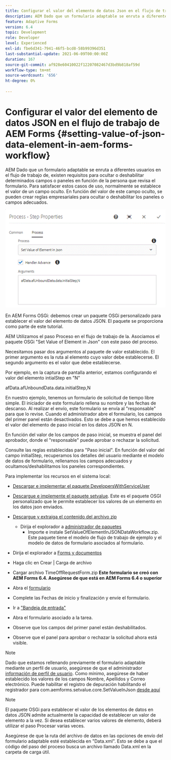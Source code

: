 ```yaml
---
title: Configurar el valor del elemento de datos Json en el flujo de trabajo de AEM Forms
description: AEM Dado que un formulario adaptable se enruta a diferentes usuarios en el flujo de trabajo de, existen requisitos para ocultar o deshabilitar determinados campos o paneles en función de la persona que revisa el formulario. Para satisfacer estos casos de uso, normalmente se establece el valor de un campo oculto. En función del valor de este campo oculto, se pueden crear reglas empresariales para ocultar o deshabilitar los paneles o campos adecuados.
feature: Adaptive Forms
version: 6.4
topic: Development
role: Developer
level: Experienced
exl-id: fbe6d341-7941-46f5-bcd8-58b99396d351
last-substantial-update: 2021-06-09T00:00:00Z
duration: 167
source-git-commit: af928e60410022f12207082467d3bd9b818af59d
workflow-type: tm+mt
source-wordcount: '656'
ht-degree: 0%

---
```


# Configurar el valor del elemento de datos JSON en el flujo de trabajo de AEM Forms {#setting-value-of-json-data-element-in-aem-forms-workflow}

AEM Dado que un formulario adaptable se enruta a diferentes usuarios en el flujo de trabajo de, existen requisitos para ocultar o deshabilitar determinados campos o paneles en función de la persona que revisa el formulario. Para satisfacer estos casos de uso, normalmente se establece el valor de un campo oculto. En función del valor de este campo oculto, se pueden crear reglas empresariales para ocultar o deshabilitar los paneles o campos adecuados.

![Configurar el valor de un elemento en los datos json](assets/capture-3.gif)

En AEM Forms OSGi: debemos crear un paquete OSGi personalizado para establecer el valor del elemento de datos JSON. El paquete se proporciona como parte de este tutorial.

AEM Utilizamos el paso Proceso en el flujo de trabajo de la. Asociamos el paquete OSGi &quot;Set Value of Element in Json&quot; con este paso del proceso.

Necesitamos pasar dos argumentos al paquete de valor establecido. El primer argumento es la ruta al elemento cuyo valor debe establecerse. El segundo argumento es el valor que debe establecerse.

Por ejemplo, en la captura de pantalla anterior, estamos configurando el valor del elemento intialStep en &quot;N&quot;

afData.afUnboundData.data.initialStep,N

En nuestro ejemplo, tenemos un formulario de solicitud de tiempo libre simple. El iniciador de este formulario rellena su nombre y las fechas de descanso. Al realizar el envío, este formulario se envía al &quot;responsable&quot; para que lo revise. Cuando el administrador abre el formulario, los campos del primer panel están desactivados. Esto se debe a que hemos establecido el valor del elemento de paso inicial en los datos JSON en N.

En función del valor de los campos de paso inicial, se muestra el panel del aprobador, donde el &quot;responsable&quot; puede aprobar o rechazar la solicitud.

Consulte las reglas establecidas para &quot;Paso inicial&quot;. En función del valor del campo initialStep, recuperamos los detalles del usuario mediante el modelo de datos de formulario, rellenamos los campos adecuados y ocultamos/deshabilitamos los paneles correspondientes.

Para implementar los recursos en el sistema local:

* [Descargar e implementar el paquete DevelopersWithServiceUser](/help/forms/assets/common-osgi-bundles/DevelopingWithServiceUser.jar)

* [Descargue e implemente el paquete setvalue](/help/forms/assets/common-osgi-bundles/SetValueApp.core-1.0-SNAPSHOT.jar). Este es el paquete OSGI personalizado que le permite establecer los valores de un elemento en los datos json enviados.

* [Descargue y extraiga el contenido del archivo zip](assets/set-value-jsondata.zip)
   * Dirija el explorador a [administrador de paquetes](http://localhost:4502/crx/packmgr/index.jsp)
      * Importe e instale SetValueOfElementInJSONDataWorkflow.zip. Este paquete tiene el modelo de flujo de trabajo de ejemplo y el modelo de datos de formulario asociados al formulario.

* Dirija el explorador a [Forms y documentos](http://localhost:4502/aem/forms.html/content/dam/formsanddocuments)
* Haga clic en Crear | Carga de archivo
* Cargar archivo TimeOffRequestForm.zip
  **Este formulario se creó con AEM Forms 6.4. Asegúrese de que está en AEM Forms 6.4 o superior**
* Abra el [formulario](http://localhost:4502/content/dam/formsanddocuments/timeoffrequest/jcr:content?wcmmode=disabled)
* Complete las Fechas de inicio y finalización y envíe el formulario.
* Ir a [&quot;Bandeja de entrada&quot;](http://localhost:4502/aem/inbox)
* Abra el formulario asociado a la tarea.
* Observe que los campos del primer panel están deshabilitados.
* Observe que el panel para aprobar o rechazar la solicitud ahora está visible.

>[!NOTE]
>
>Dado que estamos rellenando previamente el formulario adaptable mediante un perfil de usuario, asegúrese de que el administrador [información de perfil de usuario](http://localhost:4502/security/users.html). Como mínimo, asegúrese de haber establecido los valores de los campos Nombre, Apellidos y Correo electrónico.
>Puede habilitar el registro de depuración habilitando el registrador para com.aemforms.setvalue.core.SetValueInJson [desde aquí](http://localhost:4502/system/console/slinglog)

>[!NOTE]
>
>El paquete OSGi para establecer el valor de los elementos de datos en datos JSON admite actualmente la capacidad de establecer un valor de elemento a la vez. Si desea establecer varios valores de elemento, deberá utilizar el paso Procesar varias veces.
>
>Asegúrese de que la ruta del archivo de datos en las opciones de envío del formulario adaptable esté establecida en &quot;Data.xml&quot;. Esto se debe a que el código del paso del proceso busca un archivo llamado Data.xml en la carpeta de carga útil.

